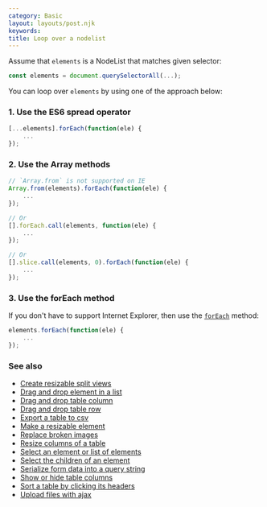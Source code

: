 ```yaml
---
category: Basic
layout: layouts/post.njk
keywords:
title: Loop over a nodelist
---
```


Assume that `elements` is a NodeList that matches given selector:

```js
const elements = document.querySelectorAll(...);
```

You can loop over `elements` by using one of the approach below:

### 1. Use the ES6 spread operator

```js
[...elements].forEach(function(ele) {
    ...
});
```

### 2. Use the Array methods

```js
// `Array.from` is not supported on IE
Array.from(elements).forEach(function(ele) {
    ...
});

// Or
[].forEach.call(elements, function(ele) {
    ...
});

// Or
[].slice.call(elements, 0).forEach(function(ele) {
    ...
});
```

### 3. Use the forEach method

If you don't have to support Internet Explorer, then use the [`forEach`](https://developer.mozilla.org/en-US/docs/Web/API/NodeList/forEach) method:

```js
elements.forEach(function(ele) {
    ...
});
```

### See also

-   [Create resizable split views](/create-resizable-split-views)
-   [Drag and drop element in a list](/drag-and-drop-element-in-a-list)
-   [Drag and drop table column](/drag-and-drop-table-column)
-   [Drag and drop table row](/drag-and-drop-table-row)
-   [Export a table to csv](/export-a-table-to-csv)
-   [Make a resizable element](/make-a-resizable-element)
-   [Replace broken images](/replace-broken-images)
-   [Resize columns of a table](/resize-columns-of-a-table)
-   [Select an element or list of elements](/select-an-element-or-list-of-elements)
-   [Select the children of an element](/select-the-children-of-an-element)
-   [Serialize form data into a query string](/serialize-form-data-into-a-query-string)
-   [Show or hide table columns](/show-or-hide-table-columns)
-   [Sort a table by clicking its headers](/sort-a-table-by-clicking-its-headers)
-   [Upload files with ajax](/upload-files-with-ajax)
